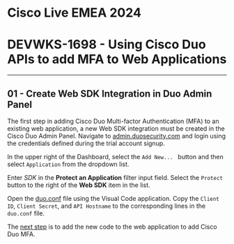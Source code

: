 # Cisco Live EMEA 2024

# DEVWKS-1698 - Using Cisco Duo APIs to add MFA to Web Applications

---

## 01 - Create Web SDK Integration in Duo Admin Panel

The first step in adding Cisco Duo Multi-factor Authentication (MFA) to an existing web
application, a new Web SDK integration must be created in the Cisco Duo Admin Panel.
Navigate to [admin.duosecurity.com](http://admin.duosecurity.com) and login using the credentials defined during the
trial account signup.

In the upper right of the Dashboard, select the `Add New... ` button and then select `Application`
from the dropdown list.

Enter *SDK* in the **Protect an Application** filter input field. Select the `Protect` button to the
right of the **Web SDK** item in the list.

Open the [duo.conf](../instance/duo.conf) file using the Visual Code application. Copy the `Client ID`, `Client Secret`,
and `API Hostname` to the corresponding lines in the `duo.conf` file.

The [next step](02-Add_Duo_to_Application.md) is to add the new code to the web application to add Cisco Duo MFA.